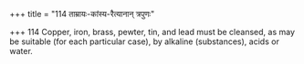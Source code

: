 +++
title = "114 ताम्रायः-कांस्य-रैत्यानान् त्रपुणः"

+++
114	Copper, iron, brass, pewter, tin, and lead must be cleansed, as may be suitable (for each particular case), by alkaline (substances), acids or water.